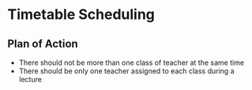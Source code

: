 # Timetable Scheduling

## Plan of Action

- There should not be more than one class of teacher at the same time
- There should be only one teacher assigned to each class during a lecture